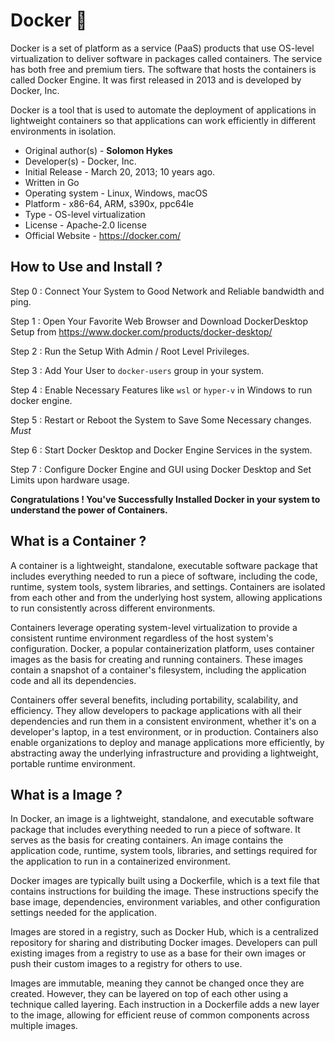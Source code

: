 # Docker 🦈

Docker is a set of platform as a service (PaaS) products that use OS-level virtualization to deliver software in packages called containers. The service has both free and premium tiers. The software that hosts the containers is called Docker Engine. It was first released in 2013 and is developed by Docker, Inc.

Docker is a tool that is used to automate the deployment of applications in lightweight containers so that applications can work efficiently in different environments in isolation.

- Original author(s) - **Solomon Hykes**
- Developer(s) - Docker, Inc.
- Initial Release - March 20, 2013; 10 years ago.
- Written in Go
- Operating system - Linux, Windows, macOS
- Platform - x86-64, ARM, s390x, ppc64le
- Type - OS-level virtualization
- License - Apache-2.0 license
- Official Website - <https://docker.com/>

## How to Use and Install ?
Step 0 : Connect Your System to Good Network and Reliable bandwidth and ping.

Step 1 : Open Your Favorite Web Browser and Download DockerDesktop Setup from <https://www.docker.com/products/docker-desktop/>

Step 2 : Run the Setup With Admin / Root Level Privileges.

Step 3 : Add Your User to `docker-users` group in your system.

Step 4 : Enable Necessary Features like `wsl` or `hyper-v` in Windows to run docker engine.

Step 5 : Restart or Reboot the System to Save Some Necessary changes. _Must_

Step 6 : Start Docker Desktop and Docker Engine Services in the system.

Step 7 : Configure Docker Engine and GUI using Docker Desktop and Set Limits upon hardware usage.

**Congratulations ! You've Successfully Installed Docker in your system to understand the power of Containers.**

## **What is a Container** ?

A container is a lightweight, standalone, executable software package that includes everything needed to run a piece of software, including the code, runtime, system tools, system libraries, and settings. Containers are isolated from each other and from the underlying host system, allowing applications to run consistently across different environments.

Containers leverage operating system-level virtualization to provide a consistent runtime environment regardless of the host system's configuration. Docker, a popular containerization platform, uses container images as the basis for creating and running containers. These images contain a snapshot of a container's filesystem, including the application code and all its dependencies.

Containers offer several benefits, including portability, scalability, and efficiency. They allow developers to package applications with all their dependencies and run them in a consistent environment, whether it's on a developer's laptop, in a test environment, or in production. Containers also enable organizations to deploy and manage applications more efficiently, by abstracting away the underlying infrastructure and providing a lightweight, portable runtime environment.

## **What is a Image** ?

In Docker, an image is a lightweight, standalone, and executable software package that includes everything needed to run a piece of software. It serves as the basis for creating containers. An image contains the application code, runtime, system tools, libraries, and settings required for the application to run in a containerized environment.

Docker images are typically built using a Dockerfile, which is a text file that contains instructions for building the image. These instructions specify the base image, dependencies, environment variables, and other configuration settings needed for the application.

Images are stored in a registry, such as Docker Hub, which is a centralized repository for sharing and distributing Docker images. Developers can pull existing images from a registry to use as a base for their own images or push their custom images to a registry for others to use.

Images are immutable, meaning they cannot be changed once they are created. However, they can be layered on top of each other using a technique called layering. Each instruction in a Dockerfile adds a new layer to the image, allowing for efficient reuse of common components across multiple images.
